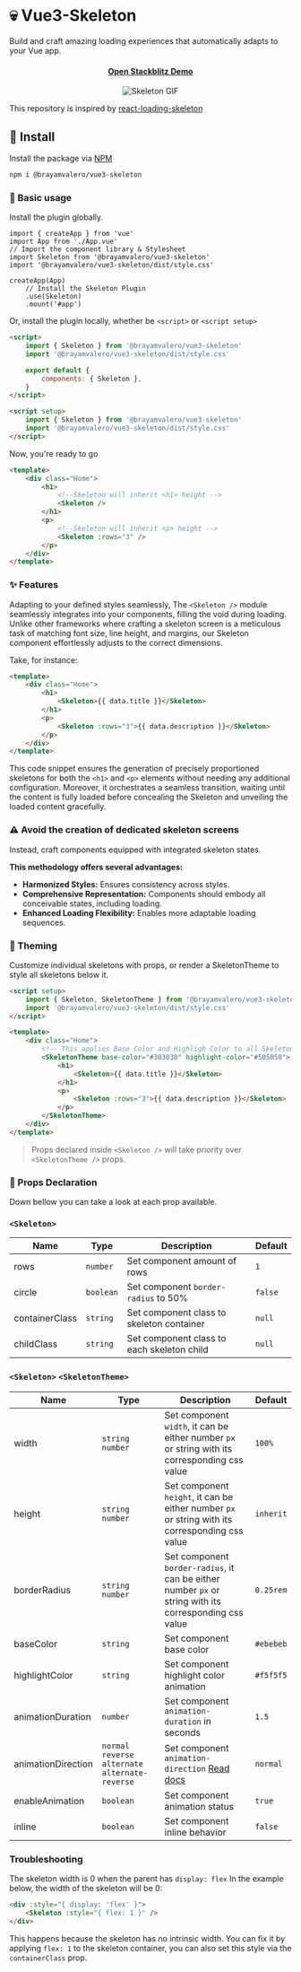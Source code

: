 # :skull: Vue3-Skeleton

Build and craft amazing loading experiences that automatically adapts to your Vue app.

<div align="center">
    <h4>
    	<a href="https://stackblitz.com/edit/vue3-skeleton?file=src%2FApp.vue">Open Stackblitz Demo</a>
    </h4>
    <img src="https://media2.giphy.com/media/v1.Y2lkPTc5MGI3NjExcXdjMnM1OWNrYmQyeTZteTQxOTJrcXVkMWpjbW4xcGNwYXNxanVyZSZlcD12MV9pbnRlcm5hbF9naWZfYnlfaWQmY3Q9Zw/GrHJfT7omWaebHkJ6b/giphy.gif" alt="Skeleton GIF">
</div>

This repository is inspired by [react-loading-skeleton](https://github.com/dvtng/react-loading-skeleton)

## :rocket: Install

Install the package via [NPM](https://www.npmjs.com/package/@brayamvalero/vue3-skeleton)

```bash
npm i @brayamvalero/vue3-skeleton
```

### :memo: Basic usage

Install the plugin globally.

```tsx
import { createApp } from 'vue'
import App from './App.vue'
// Import the component library & Stylesheet
import Skeleton from '@brayamvalero/vue3-skeleton'
import '@brayamvalero/vue3-skeleton/dist/style.css'

createApp(App)
    // Install the Skeleton Plugin
    .use(Skeleton)
    .mount('#app')
```

Or, install the plugin locally, whether be `<script>` or `<script setup>`

```html
<script>
    import { Skeleton } from '@brayamvalero/vue3-skeleton'
    import '@brayamvalero/vue3-skeleton/dist/style.css'

    export default {
        components: { Skeleton },
    }
</script>
```

```html
<script setup>
    import { Skeleton } from '@brayamvalero/vue3-skeleton'
    import '@brayamvalero/vue3-skeleton/dist/style.css'
</script>
```

Now, you're ready to go

```html
<template>
    <div class="Home">
        <h1>
            <!--Skeleton will inherit <h1> height -->
            <Skeleton />
        </h1>
        <p>
            <!--Skeleton will inherit <p> height -->
            <Skeleton :rows="3" />
        </p>
    </div>
</template>
```

### :sparkles: Features

Adapting to your defined styles seamlessly, The `<Skeleton />` module seamlessly integrates into your components,
filling the void during loading. Unlike other frameworks where crafting a skeleton screen is a meticulous task of
matching font size, line height, and margins, our Skeleton component effortlessly adjusts to the correct dimensions.

Take, for instance:

```html
<template>
    <div class="Home">
        <h1>
            <Skeleton>{{ data.title }}</Skeleton>
        </h1>
        <p>
            <Skeleton :rows="3">{{ data.description }}</Skeleton>
        </p>
    </div>
</template>
```

This code snippet ensures the generation of precisely proportioned skeletons for both the `<h1>` and `<p>` elements
without needing any additional configuration. Moreover, it orchestrates a seamless transition, waiting until the content
is fully loaded before concealing the Skeleton and unveiling the loaded content gracefully.

### :warning: Avoid the creation of dedicated skeleton screens

Instead, craft components equipped with integrated skeleton states.

**This methodology offers several advantages:**

-   **Harmonized Styles:** Ensures consistency across styles.
-   **Comprehensive Representation:** Components should embody all conceivable states, including loading.
-   **Enhanced Loading Flexibility:** Enables more adaptable loading sequences.

### :art: Theming

Customize individual skeletons with props, or render a SkeletonTheme to style all skeletons below it.

```html
<script setup>
    import { Skeleton, SkeletonTheme } from '@brayamvalero/vue3-skeleton'
    import '@brayamvalero/vue3-skeleton/dist/style.css'
</script>

<template>
    <div class="Home">
        <!-- This applies Base Color and Highligh Color to all Skeletons -->
        <SkeletonTheme base-color="#303030" highlight-color="#505050">
            <h1>
                <Skeleton>{{ data.title }}</Skeleton>
            </h1>
            <p>
                <Skeleton :rows="3">{{ data.description }}</Skeleton>
            </p>
        </SkeletonTheme>
    </div>
</template>
```

> Props declared inside `<Skeleton />` will take priority over `<SkeletonTheme />` props.

### :page_facing_up: Props Declaration

Down bellow you can take a look at each prop available.

### `<Skeleton>`

| Name           | Type      | Description                                | Default |
| -------------- | --------- | ------------------------------------------ | ------- |
| rows           | `number`  | Set component amount of rows               | `1`     |
| circle         | `boolean` | Set component `border-radius` to 50%       | `false` |
| containerClass | `string`  | Set component class to skeleton container  | `null`  |
| childClass     | `string`  | Set component class to each skeleton child | `null`  |

### `<Skeleton>` `<SkeletonTheme>`

| Name               | Type                                               | Description                                                                                                           | Default   |
| ------------------ | -------------------------------------------------- | --------------------------------------------------------------------------------------------------------------------- | --------- |
| width              | `string` `number`                                  | Set component `width`, it can be either number `px` or string with its corresponding css value                        | `100%`    |
| height             | `string` `number`                                  | Set component `height`, it can be either number `px` or string with its corresponding css value                       | `inherit` |
| borderRadius       | `string` `number`                                  | Set component `border-radius`, it can be either number `px` or string with its corresponding css value                | `0.25rem` |
| baseColor          | `string`                                           | Set component base color                                                                                              | `#ebebeb` |
| highlightColor     | `string`                                           | Set component highlight color animation                                                                               | `#f5f5f5` |
| animationDuration  | `number`                                           | Set component `animation-duration` in seconds                                                                         | `1.5`     |
| animationDirection | `normal` `reverse` `alternate` `alternate-reverse` | Set component `animation-direction` [Read docs](https://developer.mozilla.org/en-US/docs/Web/CSS/animation-direction) | `normal`  |
| enableAnimation    | `boolean`                                          | Set component animation status                                                                                        | `true`    |
| inline             | `boolean`                                          | Set component inline behavior                                                                                         | `false`   |

### Troubleshooting

The skeleton width is 0 when the parent has `display: flex` In the example below, the width of the skeleton will be 0:

```html
<div :style="{ display: 'flex' }">
    <Skeleton :style="{ flex: 1 }" />
</div>
```

This happens because the skeleton has no intrinsic width. You can fix it by applying `flex: 1` to the skeleton
container, you can also set this style via the `containerClass` prop.
